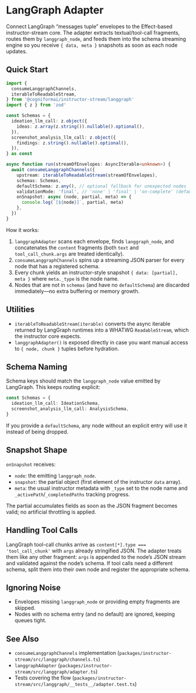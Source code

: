 # LangGraph Adapter

Connect LangGraph “messages tuple” envelopes to the Effect-based instructor-stream core. The adapter extracts textual/tool-call fragments, routes them by `langgraph_node`, and feeds them into the schema streaming engine so you receive `{ data, meta }` snapshots as soon as each node updates.

## Quick Start

```ts
import {
  consumeLanggraphChannels,
  iterableToReadableStream,
} from '@cogniformai/instructor-stream/langgraph'
import { z } from 'zod'

const Schemas = {
  ideation_llm_call: z.object({
    ideas: z.array(z.string()).nullable().optional(),
  }),
  screenshot_analysis_llm_call: z.object({
    findings: z.string().nullable().optional(),
  }),
} as const

async function run(streamOfEnvelopes: AsyncIterable<unknown>) {
  await consumeLanggraphChannels({
    upstream: iterableToReadableStream(streamOfEnvelopes),
    schemas: Schemas,
    defaultSchema: z.any(), // optional fallback for unexpected nodes
    validationMode: 'final', // 'none' | 'final' | 'on-complete' (defaults to 'none')
    onSnapshot: async (node, partial, meta) => {
      console.log(`[${node}]`, partial, meta)
    },
  })
}
```

How it works:

1. `langgraphAdapter` scans each envelope, finds `langgraph_node`, and concatenates the `content` fragments (both `text` and `tool_call_chunk.args` are treated identically).
2. `consumeLanggraphChannels` spins up a streaming JSON parser for every node that has a registered schema.
3. Every chunk yields an instructor-style snapshot `{ data: [partial], meta }` where `meta._type` is the node name.
4. Nodes that are not in `schemas` (and have no `defaultSchema`) are discarded immediately—no extra buffering or memory growth.

## Utilities

- `iterableToReadableStream(iterable)` converts the async iterable returned by LangGraph runtimes into a WHATWG `ReadableStream`, which the instructor core expects.
- `langgraphAdapter()` is exposed directly in case you want manual access to `{ node, chunk }` tuples before hydration.

## Schema Naming

Schema keys should match the `langgraph_node` value emitted by LangGraph. This keeps routing explicit:

```ts
const Schemas = {
  ideation_llm_call: IdeationSchema,
  screenshot_analysis_llm_call: AnalysisSchema,
}
```

If you provide a `defaultSchema`, any node without an explicit entry will use it instead of being dropped.

## Snapshot Shape

`onSnapshot` receives:

- `node`: the emitting `langgraph_node`.
- `snapshot`: the partial object (first element of the instructor `data` array).
- `meta`: the usual instructor metadata with `_type` set to the node name and `_activePath`/`_completedPaths` tracking progress.

The partial accumulates fields as soon as the JSON fragment becomes valid; no artificial throttling is applied.

## Handling Tool Calls

LangGraph tool-call chunks arrive as `content[*].type === 'tool_call_chunk'` with `args` already stringified JSON. The adapter treats them like any other fragment: `args` is appended to the node’s JSON stream and validated against the node’s schema. If tool calls need a different schema, split them into their own node and register the appropriate schema.

## Ignoring Noise

- Envelopes missing `langgraph_node` or providing empty fragments are skipped.
- Nodes with no schema entry (and no default) are ignored, keeping queues tight.

## See Also

- `consumeLanggraphChannels` implementation (`packages/instructor-stream/src/langgraph/channels.ts`)
- `langgraphAdapter` (`packages/instructor-stream/src/langgraph/adapter.ts`)
- Tests covering the flow (`packages/instructor-stream/src/langgraph/__tests__/adapter.test.ts`)
